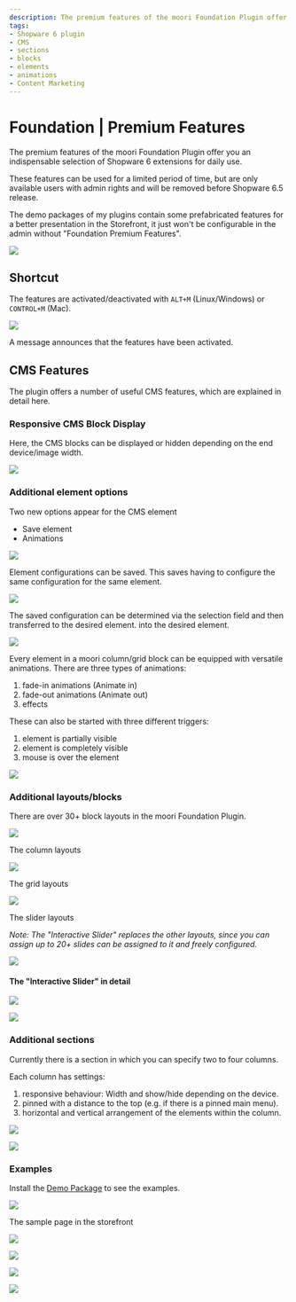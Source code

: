 ```yaml
---
description: The premium features of the moori Foundation Plugin offer you an indispensable selection of Shopware 6 extensions for daily use.
tags:
- Shopware 6 plugin
- CMS
- sections
- blocks
- elements
- animations
- Content Marketing
---
```


# Foundation | Premium Features

The premium features of the moori Foundation Plugin offer you an indispensable selection of Shopware 6 extensions for daily use.

These features can be used for a limited period of time, but are only available 
users with admin rights and will be removed before Shopware 6.5 release.

The demo packages of my plugins contain some prefabricated features for a better presentation in the
Storefront, it just won't be configurable in the admin without "Foundation Premium Features".

![](images/mfu-01.jpg)

## Shortcut

The features are activated/deactivated with `ALT+M` (Linux/Windows) or `CONTROL+M` (Mac).

![](images/mfu-02.jpg)

A message announces that the features have been activated.

## CMS Features

The plugin offers a number of useful CMS features, which are explained in detail here.

### Responsive CMS Block Display

Here, the CMS blocks can be displayed or hidden depending on the end device/image width.

![](images/mfu-03.jpg)

### Additional element options

Two new options appear for the CMS element

- Save element
- Animations

![](images/mfu-04.jpg)

Element configurations can be saved. This saves having to configure the same
configuration for the same element.

![](images/mfu-05.jpg)

The saved configuration can be determined via the selection field and then transferred to the desired element.
into the desired element.

![](images/mfu-06.jpg)

Every element in a moori column/grid block can be equipped with versatile animations.
There are three types of animations:

1. fade-in animations (Animate in)
2. fade-out animations (Animate out)
3. effects

These can also be started with three different triggers:

1. element is partially visible
2. element is completely visible
3. mouse is over the element

![](images/mfu-07.jpg)

### Additional layouts/blocks

There are over 30+ block layouts in the moori Foundation Plugin.

![](images/mfu-08.jpg)

The column layouts

![](images/mfu-09.jpg)

The grid layouts

![](images/mfu-10.jpg)

The slider layouts

_Note: The "Interactive Slider" replaces the other layouts, since you can assign
up to 20+ slides can be assigned to it and freely configured._

![](images/mfu-11.jpg)

#### The "Interactive Slider" in detail

![](images/mfu-12.jpg)

![](images/mfu-13.jpg)

### Additional sections

Currently there is a section in which you can specify two to four columns.

Each column has settings:

1. responsive behaviour: Width and show/hide depending on the device.
2. pinned with a distance to the top (e.g. if there is a pinned main menu).
3. horizontal and vertical arrangement of the elements within the column.

![](images/mfu-14.jpg)

![](images/mfu-15.jpg)

### Examples

Install the [Demo Package](../MoorlFoundation/demo-assistant.md) to see the examples.

![](images/mfu-16.jpg)

The sample page in the storefront

![](images/mfu-17.jpg)

![](images/mfu-18.jpg)

![](images/mfu-19.jpg)

![](images/mfu-20.jpg)
